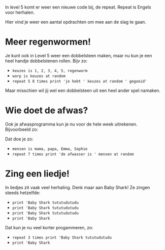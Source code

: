 In level 5 komt er weer een nieuwe code bij, de repeat. Repeat is Engels voor herhalen.

Hier vind je weer een aantal opdrachten om mee aan de slag te gaan.

# Meer regenwormen!
Je kunt ook in Level 5 weer een dobbelsteen maken, maar nu kun je een heel handje dobbelstenen rollen. Bijv zo:

* `keuzes is 1, 2, 3, 4, 5, regenworm`
* `worp is keuzes at random`
* `repeat 5 8 times print 'je hebt ' keuzes at random ' gegooid'`

Maar misschien wil jij wel een dobbelsteen uit een heel ander spel namaken.

# Wie doet de afwas?
Ook je afwasprogramma kun je nu voor de hele week uitrekenen. Bijvoorbeeld zo:

Dat doe je zo:

* `mensen is mama, papa, Emma, Sophie`
* `repeat 7 times print 'de afwasser is ' mensen at random`

# Zing een liedje!

In liedjes zit vaak veel herhaling. Denk maar aan Baby Shark! Ze zingen steeds hetzelfde:

* `print 'Baby Shark tututudutudu`
* `print 'Baby Shark tututudutudu`
* `print 'Baby Shark tututudutudu`
* `print 'Baby Shark`

Dat kun je nu veel korter progammeren, zo:
* `repeat 3 times print 'Baby Shark tututudutudu`
* `print 'Baby Shark`
